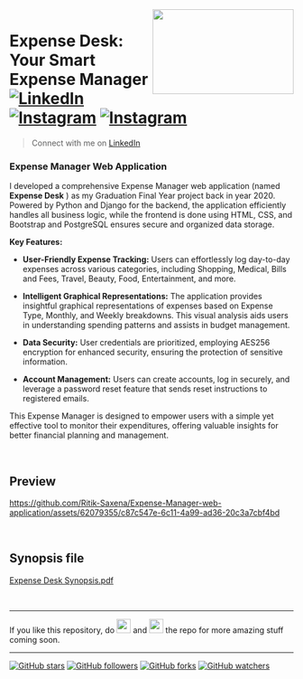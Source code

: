 <img src="https://github.com/Ritik-Saxena/Expense-Manager-web-application/assets/62079355/3644d5ff-b2e6-4f7a-89b0-347b48ed3592" align="right" style: height=150 width=250/>


# Expense Desk: Your Smart Expense Manager <br> [![LinkedIn](https://img.shields.io/twitter/url?label=%40ritik-saxena&logo=LinkedIn&style=social&url=https://www.linkedin.com/in/ritik-saxena)](https://www.linkedin.com/in/ritik-saxena)&nbsp;[![Instagram](https://img.shields.io/twitter/url?label=%40ritiksaxenaofficial&logo=Instagram&style=social&url=https%3A%2F%2Fwww.instagram.com%2Fritiksaxenaofficial%2F)](https://www.instagram.com/ritiksaxenaofficial/)&nbsp;[![Instagram](https://img.shields.io/twitter/url?label=%40ultimateflutter&logo=Instagram&style=social&url=https%3A%2F%2Fwww.instagram.com%2Fultimateflutter%2F)](https://www.instagram.com/ultimateflutter/)
> Connect with me on <a href='https://www.linkedin.com/in/ritik-saxena'>LinkedIn</a>



### Expense Manager Web Application

I developed a comprehensive Expense Manager web application (named **Expense Desk** ) as my Graduation Final Year project back in year 2020. Powered by Python and Django for the backend, the application efficiently handles all business logic, while the frontend is done using HTML, CSS, and Bootstrap and PostgreSQL ensures secure and organized data storage.

**Key Features:**
- **User-Friendly Expense Tracking:** Users can effortlessly log day-to-day expenses across various categories, including Shopping, Medical, Bills and Fees, Travel, Beauty, Food, Entertainment, and more.

- **Intelligent Graphical Representations:** The application provides insightful graphical representations of expenses based on Expense Type, Monthly, and Weekly breakdowns. This visual analysis aids users in understanding spending patterns and assists in budget management.

- **Data Security:** User credentials are prioritized, employing AES256 encryption for enhanced security, ensuring the protection of sensitive information.

- **Account Management:** Users can create accounts, log in securely, and leverage a password reset feature that sends reset instructions to registered emails.

This Expense Manager is designed to empower users with a simple yet effective tool to monitor their expenditures, offering valuable insights for better financial planning and management.

<br>

## Preview

https://github.com/Ritik-Saxena/Expense-Manager-web-application/assets/62079355/c87c547e-6c11-4a99-ad36-20c3a7cbf4bd

<br>

## Synopsis file

[Expense Desk Synopsis.pdf](https://github.com/Ritik-Saxena/Expense-Manager-web-application/files/13424180/Expense.Desk.Synopsis.pdf)

<br>

--- 
If you like this repository, do <img src="https://user-images.githubusercontent.com/62079355/200077014-f3e95bba-57a6-4c7a-b26a-212bf18e5162.png" width=25 height=25> and <img src="https://user-images.githubusercontent.com/62079355/220893415-ea2015e9-6df6-4de2-ab66-041a3f890be2.png" width=25 height=25> the repo for more amazing stuff coming soon.

---
[![GitHub stars](https://img.shields.io/github/stars/Ritik-Saxena/Expense-Manager-web-application?style=social)](https://github.com/Ritik-Saxena/Expense-Manager-web-application)
[![GitHub followers](https://img.shields.io/github/followers/Ritik-Saxena?style=social)](https://github.com/Ritik-Saxena?tab=followers)
[![GitHub forks](https://img.shields.io/github/forks/Ritik-Saxena/Expense-Manager-web-application?style=social)](https://github.com/Ritik-Saxena/Expense-Manager-web-application)
[![GitHub watchers](https://img.shields.io/github/watchers/Ritik-Saxena/Expense-Manager-web-application?style=social)](https://github.com/Ritik-Saxena/Expense-Manager-web-application)

